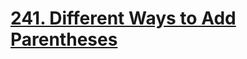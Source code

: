 # [241. Different Ways to Add Parentheses](https://leetcode.com/problems/different-ways-to-add-parentheses/)


